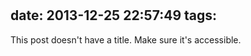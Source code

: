 # 

date: 2013-12-25 22:57:49
tags:
---

This post doesn't have a title. Make sure it's accessible.
